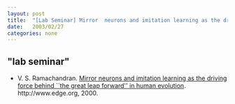 ```yaml
---
layout: post
title:  "[Lab Seminar] Mirror  neurons and imitation learning as the driving force behind ``the great leap  forward'' in human evolution"
date:   2003/02/27
categories: none
---
```



 
 



<h2>"lab seminar"</h2>
<!-- BEGIN BIBLIOGRAPHY references -->
<!--
    DO NOT MODIFY THIS BIBLIOGRAPHY BY HAND!  IT IS MAINTAINED AUTOMATICALLY!
    YOUR CHANGES WILL BE LOST THE NEXT TIME IT IS UPDATED!
--> 
<!-- Generated by: /home/yschoe/nn/tex/bib2html/bib2html -d references bib2html.aux bib2html.tmp -->
<UL>

<!-- Authors: V S Ramachandran -->
<LI><A NAME="ramachandran:edge00">V</A>.&nbsp;S.
  Ramachandran.
<A HREF="http://www.edge.org/3rd_culture/ramachandran/ramachandran_p1.html">Mirror
  neurons and imitation learning as the driving force behind ``the great leap
  forward'' in human evolution</A>.
http://www.edge.org, 2000.

</LI></UL>

<!-- END BIBLIOGRAPHY references -->


 

